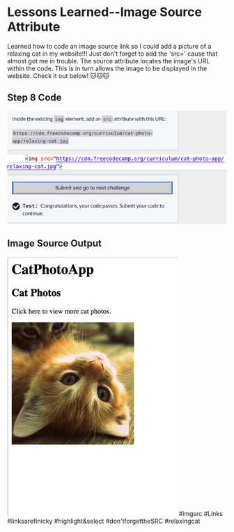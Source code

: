 <html>
  <body>
    <h1>Lessons Learned--Image Source Attribute</h1>
    <p>
      Learned how to code an image source link so I could add a picture of a relaxing cat in my website!!!
      Just don't forget to add the 'src=' cause that almost got me in trouble. The source attribute
      locates the image's URL within the code. This is in turn allows the image to be displayed in the 
      website. Check it out below! 🐱🐱🐱
    </p>
    <h2>Step 8 Code</h2>
   <img src="https://github.com/jennisa1/freeCodeCamp-Projects/blob/main/Cat%20Photo%20Album%20app/Images/Step%208%20Code.png?raw=true" alt="Step 8 Code"> 
    <h2>Image Source Output</h2>
    <img src="https://github.com/jennisa1/freeCodeCamp-Projects/blob/main/Cat%20Photo%20Album%20app/Images/Step%208%20Output.png?raw=true" alt="Step 8 Output"> 
    #imgsrc #Links #linksarefinicky #highlight&select #don'tforgettheSRC #relaxingcat
  </body>
  </html>
